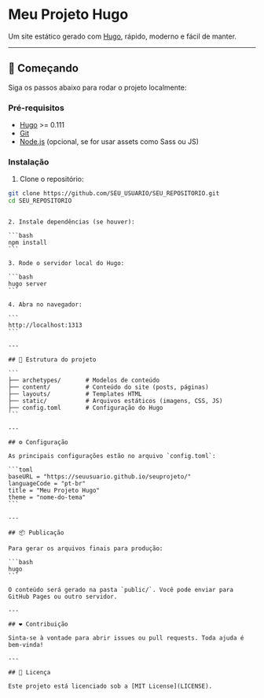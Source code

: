 # Meu Projeto Hugo

Um site estático gerado com [Hugo](https://gohugo.io/), rápido, moderno e fácil de manter.

---

## 🚀 Começando

Siga os passos abaixo para rodar o projeto localmente:

### Pré-requisitos

- [Hugo](https://gohugo.io/getting-started/installing/) >= 0.111
- [Git](https://git-scm.com/)
- [Node.js](https://nodejs.org/) (opcional, se for usar assets como Sass ou JS)

### Instalação

1. Clone o repositório:

```bash
git clone https://github.com/SEU_USUARIO/SEU_REPOSITORIO.git
cd SEU_REPOSITORIO
```

````

2. Instale dependências (se houver):

```bash
npm install
```

3. Rode o servidor local do Hugo:

```bash
hugo server
```

4. Abra no navegador:

```
http://localhost:1313
```

---

## 📁 Estrutura do projeto

```
├── archetypes/       # Modelos de conteúdo
├── content/          # Conteúdo do site (posts, páginas)
├── layouts/          # Templates HTML
├── static/           # Arquivos estáticos (imagens, CSS, JS)
├── config.toml       # Configuração do Hugo
```

---

## ⚙️ Configuração

As principais configurações estão no arquivo `config.toml`:

```toml
baseURL = "https://seuusuario.github.io/seuprojeto/"
languageCode = "pt-br"
title = "Meu Projeto Hugo"
theme = "nome-do-tema"
```

---

## 📦 Publicação

Para gerar os arquivos finais para produção:

```bash
hugo
```

O conteúdo será gerado na pasta `public/`. Você pode enviar para GitHub Pages ou outro servidor.

---

## ❤️ Contribuição

Sinta-se à vontade para abrir issues ou pull requests. Toda ajuda é bem-vinda!

---

## 📄 Licença

Este projeto está licenciado sob a [MIT License](LICENSE).
````
